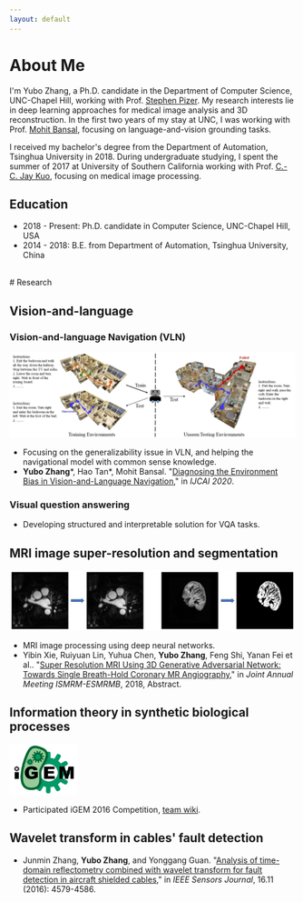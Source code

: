 ```yaml
---
layout: default
---
```


# About Me

I'm Yubo Zhang, a Ph.D. candidate in the Department of Computer Science, UNC-Chapel Hill, working with Prof. [Stephen Pizer](https://cs.unc.edu/people/stephen-m-pizer/). My research interests lie in deep learning approaches for medical image analysis and 3D reconstruction. In the first two years of my stay at UNC, I was working with Prof. [Mohit Bansal](http://www.cs.unc.edu/~mbansal/), focusing on language-and-vision grounding tasks.

I received my bachelor's degree from the Department of Automation, Tsinghua University in 2018. During undergraduate studying, I spent the summer of 2017 at University of Southern California working with Prof. [C.-C. Jay Kuo](https://viterbi.usc.edu/directory/faculty/Kuo/Chung-Chieh), focusing on medical image processing.

## Education

* 2018 - Present: Ph.D. candidate in Computer Science, UNC-Chapel Hill, USA
* 2014 - 2018: B.E. from Department of Automation, Tsinghua University, China

<br>
# Research

## Vision-and-language

### Vision-and-language Navigation (VLN)

![VLN](/assets/img/VLN.jpg)

* Focusing on the generalizability issue in VLN, and helping the navigational model with common sense knowledge.
* **Yubo Zhang**\*, Hao Tan\*, Mohit Bansal. "[Diagnosing the Environment Bias in Vision-and-Language Navigation](https://arxiv.org/abs/2005.03086)," in _IJCAI 2020_.

### Visual question answering

* Developing structured and interpretable solution for VQA tasks.

## MRI image super-resolution and segmentation

![MRI](/assets/img/mri.jpg)

* MRI image processing using deep neural networks.
* Yibin Xie, Ruiyuan Lin, Yuhua Chen, **Yubo Zhang**, Feng Shi, Yanan Fei et al.. "[Super Resolution MRI Using 3D Generative Adversarial Network: Towards Single Breath-Hold Coronary MR Angiography](http://archive.ismrm.org/2018/1050.html)," in _Joint Annual Meeting ISMRM-ESMRMB_, 2018, Abstract.

## Information theory in synthetic biological processes

<img width="120" height="90" src="/assets/img/igem.png"/>

* Participated iGEM 2016 Competition, [team wiki](http://2016.igem.org/Team:Tsinghua-A).

## Wavelet transform in cables' fault detection

* Junmin Zhang, **Yubo Zhang**, and Yonggang Guan. "[Analysis of time-domain reflectometry combined with wavelet transform for fault detection in aircraft shielded cables](https://ieeexplore.ieee.org/document/7442073)," in _IEEE Sensors Journal_, 16.11 (2016): 4579-4586.
